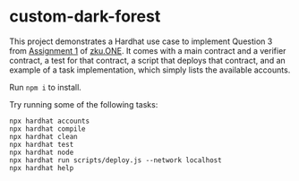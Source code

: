 # custom-dark-forest

This project demonstrates a Hardhat use case to implement Question 3 from [Assignment 1](https://zku.one/assignments-final-project/assignment-1-into-the-woods) of [zku.ONE](https://zku.one). It comes with a main contract and a verifier contract, a test for that contract, a script that deploys that contract, and an example of a task implementation, which simply lists the available accounts.

Run `npm i` to install.

Try running some of the following tasks:

```shell
npx hardhat accounts
npx hardhat compile
npx hardhat clean
npx hardhat test
npx hardhat node
npx hardhat run scripts/deploy.js --network localhost
npx hardhat help
```
